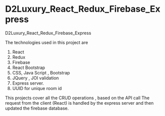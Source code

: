 # D2Luxury_React_Redux_Firebase_Express

D2Luxury_React_Redux_Firebase_Express

The technologies used in this project are

1.  React
2.  Redux
3.  Firebase
4.  React Bootstrap
5.  CSS, Java Script , Bootstrap
6.  JQuery , JOI validation
7.  Express server.
8.  UUID for unique room id

This projects cover all the CRUD operations , based on the API call
The request from the client (React) is handled by the express server and then updated the firebase database.

